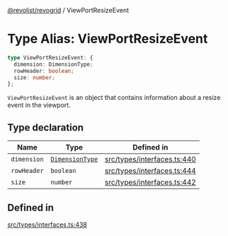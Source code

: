 [@revolist/revogrid](README.md) / ViewPortResizeEvent

# Type Alias: ViewPortResizeEvent

```ts
type ViewPortResizeEvent: {
  dimension: DimensionType;
  rowHeader: boolean;
  size: number;
};
```

`ViewPortResizeEvent` is an object that contains information about a resize
event in the viewport.

## Type declaration

| Name | Type | Defined in |
| ------ | ------ | ------ |
| `dimension` | [`DimensionType`](TypeAlias.DimensionType.md) | [src/types/interfaces.ts:440](https://github.com/revolist/revogrid/blob/babcd934a05d11632dc60c6964673e41a780bbb7/src/types/interfaces.ts#L440) |
| `rowHeader` | `boolean` | [src/types/interfaces.ts:444](https://github.com/revolist/revogrid/blob/babcd934a05d11632dc60c6964673e41a780bbb7/src/types/interfaces.ts#L444) |
| `size` | `number` | [src/types/interfaces.ts:442](https://github.com/revolist/revogrid/blob/babcd934a05d11632dc60c6964673e41a780bbb7/src/types/interfaces.ts#L442) |

## Defined in

[src/types/interfaces.ts:438](https://github.com/revolist/revogrid/blob/babcd934a05d11632dc60c6964673e41a780bbb7/src/types/interfaces.ts#L438)

